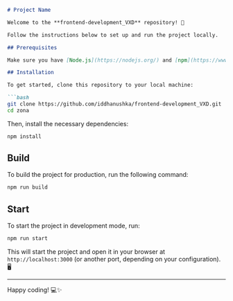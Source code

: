 

```markdown
# Project Name

Welcome to the **frontend-development_VXD** repository! 🎉

Follow the instructions below to set up and run the project locally.

## Prerequisites

Make sure you have [Node.js](https://nodejs.org/) and [npm](https://www.npmjs.com/) installed on your system.

## Installation

To get started, clone this repository to your local machine:

```bash
git clone https://github.com/iddhanushka/frontend-development_VXD.git
cd zona
```

Then, install the necessary dependencies:

```bash
npm install
```

## Build

To build the project for production, run the following command:

```bash
npm run build
```


## Start

To start the project in development mode, run:

```bash
npm run start
```

This will start the project and open it in your browser at `http://localhost:3000` (or another port, depending on your configuration). 🖥️

---

Happy coding! 💻✨
